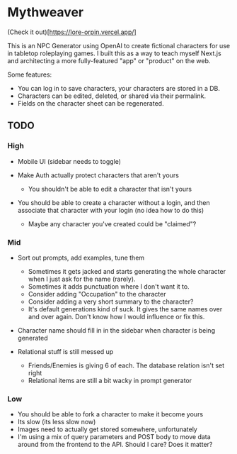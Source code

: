 # Mythweaver

(Check it out)[https://lore-orpin.vercel.app/]

This is an NPC Generator using OpenAI to create fictional characters for use in
tabletop roleplaying games. I built this as a way to teach myself Next.js and
architecting a more fully-featured "app" or "product" on the web.

Some features:

- You can log in to save characters, your characters are stored in a DB.
- Characters can be edited, deleted, or shared via their permalink.
- Fields on the character sheet can be regenerated.

## TODO

### High

- Mobile UI (sidebar needs to toggle)

- Make Auth actually protect characters that aren't yours

  - You shouldn't be able to edit a character that isn't yours

- You should be able to create a character without a login, and then associate
  that character with your login (no idea how to do this)

  - Maybe any character you've created could be "claimed"?

### Mid

- Sort out prompts, add examples, tune them

  - Sometimes it gets jacked and starts generating the whole character when
    I just ask for the name (rarely).
  - Sometimes it adds punctuation where I don't want it to.
  - Consider adding "Occupation" to the character
  - Consider adding a very short summary to the character?
  - It's default generations kind of suck. It gives the same names over and
    over again. Don't know how I would influence or fix this.

- Character name should fill in in the sidebar when character is being generated

- Relational stuff is still messed up

  - Friends/Enemies is giving 6 of each. The database relation isn't set right
  - Relational items are still a bit wacky in prompt generator

### Low

- You should be able to fork a character to make it become yours
- Its slow (its less slow now)
- Images need to actually get stored somewhere, unfortunately
- I'm using a mix of query parameters and POST body to move data around from
  the frontend to the API. Should I care? Does it matter?
